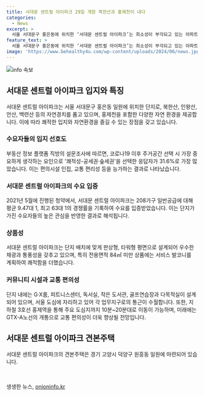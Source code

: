 ```yaml
---
title: 서대문 센트럴 아이파크 29일 개장 북한산과 홍제천이 내다
categories:
  - News
excerpt: >
  서울 서대문구 홍은동에 위치한 ‘서대문 센트럴 아이파크’는 희소성이 부각되고 있는 아파트이다. 이는 고급스러운 입지와 홍제천을 품은 자연환경으로 쾌적함을 누릴 수 있을 것으로 예상된다. 더불어, 지난 달의 청약에서 입증받은 수요를 바탕으로 높은 관심을 얻고 있으며, 우수한 상품성을 갖췄다. 지하철과의 근접성도 고려된 만큼, 이동이 용이하고 편리한 생활을 기대할 수 있다. 미래 가치도 기대할 만하며, 테라스와 커뮤니티 시설 등 주민들의 편의를 고려한 설계가 돋보인다.
feature_text: >
  서울 서대문구 홍은동에 위치한 ‘서대문 센트럴 아이파크’는 희소성이 부각되고 있는 아파트이다. 이는 고급스러운 입지와 홍제천을 품은 자연환경으로 쾌적함을 누릴 수 있을 것으로 예상된다. 더불어, 지난 달의 청약에서 입증받은 수요를 바탕으로 높은 관심을 얻고 있으며, 우수한 상품성을 갖췄다. 지하철과의 근접성도 고려된 만큼, 이동이 용이하고 편리한 생활을 기대할 수 있다. 미래 가치도 기대할 만하며, 테라스와 커뮤니티 시설 등 주민들의 편의를 고려한 설계가 돋보인다.
image: 'https://www.behealthy4u.com/wp-content/uploads/2024/06/news.jpg'
---
```


<p><img src="https://www.behealthy4u.com/wp-content/uploads/2024/06/news.jpg" alt="info 속보" /></p>

<h2 data-ke-size="size26">서대문 센트럴 아이파크 입지와 특징</h2>

<p data-ke-size="size16">서대문 센트럴 아이파크는 서울 서대문구 홍은동 일원에 위치한 단지로, 북한산, 인왕산, 안산, 백련산 등의 자연경치를 품고 있으며, 홍제천을 포함한 다양한 자연 환경을 제공합니다. 이에 따라 쾌적한 입지와 자연환경을 즐길 수 있는 장점을 갖고 있습니다.</p>

<h3 data-ke-size="size24">수요자들의 입지 선호도</h3>

<p data-ke-size="size16">부동산 정보 플랫폼 직방의 설문조사에 따르면, 코로나19 이후 주거공간 선택 시 가장 중요하게 생각하는 요인으로 '쾌적성-공세권·숲세권'을 선택한 응답자가 31.6%로 가장 많았습니다. 이는 편의시설 인접, 교통 편리성 등을 능가하는 결과로 나타났습니다.</p>

<h3 data-ke-size="size24">서대문 센트럴 아이파크의 수요 입증</h3>

<p data-ke-size="size16">2021년 5월에 진행된 청약에서, 서대문 센트럴 아이파크는 208가구 일반공급에 대해 평균 9.47대 1, 최고 63대 1의 경쟁률을 기록하여 수요를 입증받았습니다. 이는 단지가 가진 수요자들의 높은 관심을 반영한 결과로 해석됩니다.</p>

<h3 data-ke-size="size24">상품성</h3>

<p data-ke-size="size16">서대문 센트럴 아이파크는 단지 배치에 맞게 판상형, 타워형 평면으로 설계되어 우수한 채광과 통풍성을 갖추고 있으며, 특히 전용면적 84㎡ 미만 상품에는 서비스 발코니를 계획하여 쾌적함을 더했습니다.</p>

<h3 data-ke-size="size24">커뮤니티 시설과 교통 편의성</h3>

<p data-ke-size="size16">단지 내에는 G·X룸, 피트니스센터, 독서실, 작은 도서관, 골프연습장과 다목적실이 설계되어 있으며, 서울 도심에 자리하고 있어 각 업무지구로의 통근이 수월합니다. 또한, 지하철 3호선 홍제역을 통해 주요 도심지까지 10분~20분대로 이동이 가능하며, 미래에는 GTX-A노선의 개통으로 교통 편의성이 더욱 향상될 전망입니다.</p>

<h2 data-ke-size="size26">서대문 센트럴 아이파크 견본주택</h2>

<p data-ke-size="size16">서대문 센트럴 아이파크의 견본주택은 경기 고양시 덕양구 원흥동 일원에 마련되어 있습니다.</p>

<p data-ke-size="size16">&nbsp;</p>
생생한 뉴스, <a href="https://onioninfo.kr" rel="dofollow">onioninfo.kr</a>


